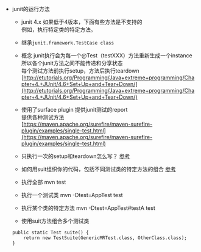 * junit的运行方法

	* junit 4.x
	如果低于4版本，下面有些方法是不支持的  
	例如，执行特定类的特定方法。

	* 继承`junit.framework.TestCase class`

	* 概念
	junit执行会为每一个@Test（testXXX）方法重新生成一个instance  
	所以各个junit方法之间不能传递和分享状态  
	每个测试方法前执行setup，方法后执行teardown  
	[http://etutorials.org/Programming/Java+extreme+programming/Chapter+4.+JUnit/4.6+Set+Up+and+Tear+Down/](http://etutorials.org/Programming/Java+extreme+programming/Chapter+4.+JUnit/4.6+Set+Up+and+Tear+Down/)


	* 使用了surface plugin
	提供junit测试的report  
	提供各种测试方法  
	[https://maven.apache.org/surefire/maven-surefire-plugin/examples/single-test.html](https://maven.apache.org/surefire/maven-surefire-plugin/examples/single-test.html)  

	* 只执行一次的setup和teardown怎么写？
	[参考](http://etutorials.org/Programming/Java+extreme+programming/Chapter+4.+JUnit/4.7+One-Time+Set+Up+and+Tear+Down/)

	* 如何用suit组织你的代码，包括不同测试类的特定方法的组合
	[参考](http://etutorials.org/Programming/Java+extreme+programming/Chapter+4.+JUnit/4.8+Organizing+Tests+into+Test+Suites/)

	* 执行全部
	mvn test

	* 执行一个测试类
	mvn -Dtest=AppTest test

	* 执行某个类的特定方法
	mvn -Dtest=AppTest#testA test

	* 使用suit方法组合多个测试类
	```
	public static Test suite() {
        return new TestSuite(GenericMRTest.class, OtherClass.class);
    }
	```

